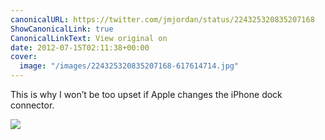 ```yaml
---
canonicalURL: https://twitter.com/jmjordan/status/224325320835207168
ShowCanonicalLink: true
CanonicalLinkText: View original on
date: 2012-07-15T02:11:38+00:00
cover:
  image: "/images/224325320835207168-617614714.jpg"
---
```

This is why I won’t be too upset if Apple changes the iPhone dock connector.

![](/images/224325320835207168-617614714.jpg)